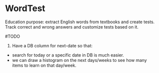 # WordTest
Education purpose: extract English words from textbooks and create tests. Track correct and wrong answers and customize tests based on it.

#TODO
1. Have a DB column for next-date so that:
- search for today or a specific date in DB is much easier.
- we can draw a histogram on the next days/weeks to see how many items to learn on that day/week.
